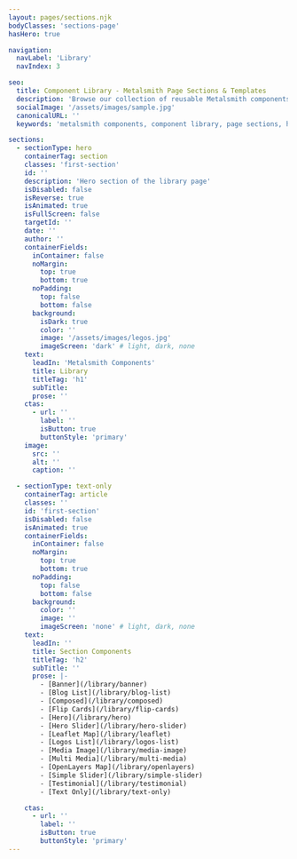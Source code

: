 ```yaml
---
layout: pages/sections.njk
bodyClasses: 'sections-page'
hasHero: true

navigation:
  navLabel: 'Library'
  navIndex: 3

seo:
  title: Component Library - Metalsmith Page Sections & Templates
  description: 'Browse our collection of reusable Metalsmith components including heroes, banners, sliders, testimonials, and more. Ready-to-use templates for building modern static websites.'
  socialImage: '/assets/images/sample.jpg'
  canonicalURL: ''
  keywords: 'metalsmith components, component library, page sections, hero section, banner component, blog list, flip cards, testimonials, sliders, static site components'

sections:
  - sectionType: hero
    containerTag: section
    classes: 'first-section'
    id: ''
    description: 'Hero section of the library page'
    isDisabled: false
    isReverse: true
    isAnimated: true
    isFullScreen: false
    targetId: ''
    date: ''
    author: ''
    containerFields:
      inContainer: false
      noMargin:
        top: true
        bottom: true
      noPadding:
        top: false
        bottom: false
      background:
        isDark: true
        color: ''
        image: '/assets/images/legos.jpg'
        imageScreen: 'dark' # light, dark, none
    text:
      leadIn: 'Metalsmith Components'
      title: Library
      titleTag: 'h1'
      subTitle:
      prose: ''
    ctas:
      - url: ''
        label: ''
        isButton: true
        buttonStyle: 'primary'
    image:
      src: ''
      alt: ''
      caption: ''

  - sectionType: text-only
    containerTag: article
    classes: ''
    id: 'first-section'
    isDisabled: false
    isAnimated: true
    containerFields:
      inContainer: false
      noMargin:
        top: true
        bottom: true
      noPadding:
        top: false
        bottom: false
      background:
        color: ''
        image: ''
        imageScreen: 'none' # light, dark, none
    text:
      leadIn: ''
      title: Section Components
      titleTag: 'h2'
      subTitle: ''
      prose: |-
        - [Banner](/library/banner)
        - [Blog List](/library/blog-list)
        - [Composed](/library/composed)
        - [Flip Cards](/library/flip-cards)
        - [Hero](/library/hero)
        - [Hero Slider](/library/hero-slider)
        - [Leaflet Map](/library/leaflet)
        - [Logos List](/library/logos-list)
        - [Media Image](/library/media-image)
        - [Multi Media](/library/multi-media)
        - [OpenLayers Map](/library/openlayers)
        - [Simple Slider](/library/simple-slider)
        - [Testimonial](/library/testimonial)
        - [Text Only](/library/text-only)

    ctas:
      - url: ''
        label: ''
        isButton: true
        buttonStyle: 'primary'
---
```

